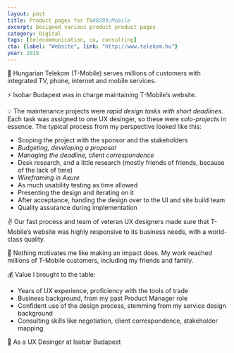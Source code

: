 ```yaml
---
layout: post
title: Product pages for T&#8209;Mobile
excerpt: Designed various product product pages
category: Digital
tags: [telecommunication, ux, consulting]
cta: {label: "Website", link: "http://www.telekom.hu"}
year: 2015
---
```


🏢 Hungarian Telekom (T-Mobile) serves millions of customers with integrated TV, phone, internet and mobile services. 

⚡ Isobar Budapest was in charge maintaining T-Mobile’s website.  

💡 The maintenance projects were *rapid design tasks with short deadlines*. Each task was assigned to one UX desinger, so these were *solo-projects* in essence. The typical process from my perspective looked like this:

- Scoping the project with the sponsor and the stakeholders
- *Budgeting, developing a proposal*
- *Managing the deadline, client correspondence*
- Desk research, and a little research (mostly friends of friends, because of the lack of time)
- *Wireframing in Axure*
- As much usability testing as time allowed
- Presenting the design and iterating on it
- After acceptance, handing the design over to the UI and site build team
- Quality assurance during implementation 

✌️ Our fast process and team of veteran UX designers made sure that T-Mobile’s website was highly responsive to its business needs, with a world-class quality. 

💙 Nothing motivates me like making an impact does. My work reached millions of T-Mobile customers, including my friends and family. 

💰 Value I brought to the table:

- Years of UX experience, proficiency with the tools of trade
- Business background, from my past Product Manager role
- Confident use of the design process, stemming from my service design background
- Consulting skills like negotiation, client correspondence, stakeholder mapping 

👥 As a UX Desinger at Isobar Budapest
